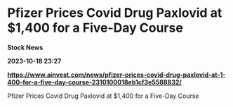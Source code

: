 # Pfizer Prices Covid Drug Paxlovid at $1,400 for a Five-Day Course
**Stock News**

**2023-10-18 23:27**

**https://www.ainvest.com/news/pfizer-prices-covid-drug-paxlovid-at-1-400-for-a-five-day-course-2310100018eb1cf3e5588832/**

Pfizer Prices Covid Drug Paxlovid at $1,400 for a Five-Day Course